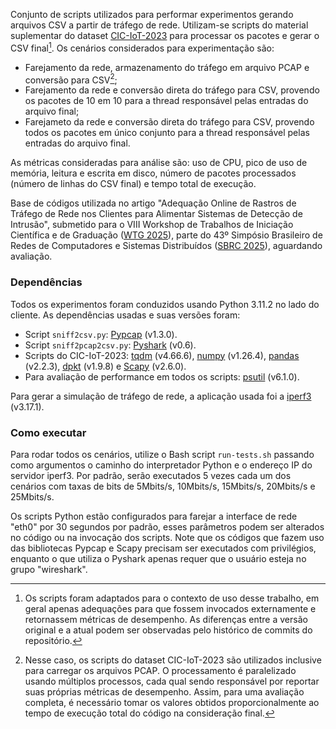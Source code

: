 Conjunto de scripts utilizados para performar experimentos gerando arquivos CSV a partir de tráfego de rede. Utilizam-se scripts do material suplementar do dataset [CIC-IoT-2023](https://www.unb.ca/cic/datasets/iotdataset-2023.html) para processar os pacotes e gerar o CSV final[^1]. Os cenários considerados para experimentação são:

[^1]: Os scripts foram adaptados para o contexto de uso desse trabalho, em geral apenas adequações para que fossem invocados externamente e retornassem métricas de desempenho. As diferenças entre a versão original e a atual podem ser observadas pelo histórico de commits do repositório.

- Farejamento da rede, armazenamento do tráfego em arquivo PCAP e conversão para CSV[^2];
- Farejamento da rede e conversão direta do tráfego para CSV, provendo os pacotes de 10 em 10 para a thread responsável pelas entradas do arquivo final;
- Farejameto da rede e conversão direta do tráfego para CSV, provendo todos os pacotes em único conjunto para a thread responsável pelas entradas do arquivo final.

[^2]: Nesse caso, os scripts do dataset CIC-IoT-2023 são utilizados inclusive para carregar os arquivos PCAP. O processamento é paralelizado usando múltiplos processos, cada qual sendo responsável por reportar suas próprias métricas de desempenho. Assim, para uma avaliação completa, é necessário tomar os valores obtidos proporcionalmente ao tempo de execução total do código na consideração final.

As métricas consideradas para análise são: uso de CPU, pico de uso de memória, leitura e escrita em disco, número de pacotes processados (número de linhas do CSV final) e tempo total de execução.

Base de códigos utilizada no artigo "Adequação Online de Rastros de Tráfego de Rede nos Clientes para Alimentar Sistemas de Detecção de Intrusão", submetido para o VIII Workshop de Trabalhos de Iniciação Científica e de Graduação ([WTG 2025](https://sbrc.sbc.org.br/2025/pt_br/viii-workshop-de-trabalhos-de-iniciacao-cientifica-e-de-graduacao-wtg-2025/)), parte do 43º Simpósio Brasileiro de Redes de Computadores e Sistemas Distribuídos ([SBRC 2025](https://sbrc.sbc.org.br/2025/pt_br/)), aguardando avaliação.

### Dependências

Todos os experimentos foram conduzidos usando Python 3.11.2 no lado do cliente. As dependências usadas e suas versões foram:

- Script `sniff2csv.py`: [Pypcap](https://pypi.org/project/pypcap/) (v1.3.0).
- Script `sniff2pcap2csv.py`: [Pyshark](https://pypi.org/project/pyshark/) (v0.6).
- Scripts do CIC-IoT-2023: [tqdm](https://pypi.org/project/tqdm/) (v4.66.6), [numpy](https://pypi.org/project/numpy/) (v1.26.4), [pandas](https://pypi.org/project/pandas/) (v2.2.3), [dpkt](https://pypi.org/project/dpkt/) (v1.9.8) e [Scapy](https://pypi.org/project/scapy/) (v2.6.0).
- Para avaliação de performance em todos os scripts: [psutil](https://pypi.org/project/psutil/) (v6.1.0).

Para gerar a simulação de tráfego de rede, a aplicação usada foi a [iperf3](https://iperf.fr/) (v3.17.1).

### Como executar

Para rodar todos os cenários, utilize o Bash script `run-tests.sh` passando como argumentos o caminho do interpretador Python e o endereço IP do servidor iperf3. Por padrão, serão executados 5 vezes cada um dos cenários com taxas de bits de 5Mbits/s, 10Mbits/s, 15Mbits/s, 20Mbits/s e 25Mbits/s.

Os scripts Python estão configurados para farejar a interface de rede "eth0" por 30 segundos por padrão, esses parâmetros podem ser alterados no código ou na invocação dos scripts. Note que os códigos que fazem uso das bibliotecas Pypcap e Scapy precisam ser executados com privilégios, enquanto o que utiliza o Pyshark apenas requer que o usuário esteja no grupo "wireshark".